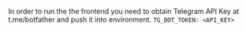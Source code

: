 In order to run the the frontend you need to obtain Telegram API Key at t.me/botfather and push it into environment.
`TG_BOT_TOKEN: <API_KEY>`
